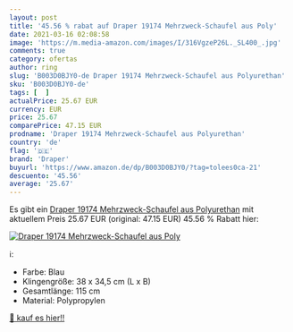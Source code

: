 ```yaml
---
layout: post
title: '45.56 % rabat auf Draper 19174 Mehrzweck-Schaufel aus Poly'
date: 2021-03-16 02:08:58
image: 'https://m.media-amazon.com/images/I/316VgzeP26L._SL400_.jpg'
comments: true
category: ofertas
author: ring
slug: 'B003D0BJY0-de Draper 19174 Mehrzweck-Schaufel aus Polyurethan'
sku: 'B003D0BJY0-de'
tags: [  ]
actualPrice: 25.67 EUR
currency: EUR
price: 25.67
comparePrice: 47.15 EUR
prodname: 'Draper 19174 Mehrzweck-Schaufel aus Polyurethan'
country: 'de'
flag: '🇩🇪'
brand: 'Draper'
buyurl: 'https://www.amazon.de/dp/B003D0BJY0/?tag=tolees0ca-21'
descuento: '45.56'
average: '25.67'
---
```


Es gibt ein [Draper 19174 Mehrzweck-Schaufel aus Polyurethan](https://www.amazon.de/dp/B003D0BJY0/?tag=tolees0ca-21) mit aktuellem Preis 25.67 EUR (original: 47.15 EUR) 45.56 % Rabatt hier:

[![Draper 19174 Mehrzweck-Schaufel aus Poly](https://m.media-amazon.com/images/I/316VgzeP26L._SL400_.jpg)](https://www.amazon.de/dp/B003D0BJY0/?tag=tolees0ca-21)

ℹ️:

- Farbe: Blau
- Klingengröße: 38 x 34,5 cm (L x B)
- Gesamtlänge: 115 cm
- Material: Polypropylen

[🛒 kauf es hier!!](https://www.amazon.de/dp/B003D0BJY0/?tag=tolees0ca-21)
